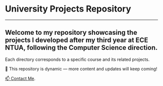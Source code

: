 # University Projects Repository
-----------------------------------------------------------------------------------------------------------------------------------------------------------------------
## Welcome to my repository showcasing the projects I developed after my third year at **ECE NTUA**, following the **Computer Science** direction.

Each directory corresponds to a specific course and its related projects.

🚀 This repository is dynamic — more content and updates will keep coming!

[📫 Contact Me](mailto:vafentoulidis@outlook.com).
